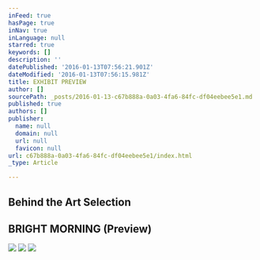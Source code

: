 ```yaml
---
inFeed: true
hasPage: true
inNav: true
inLanguage: null
starred: true
keywords: []
description: ''
datePublished: '2016-01-13T07:56:21.901Z'
dateModified: '2016-01-13T07:56:15.981Z'
title: EXHIBIT PREVIEW
author: []
sourcePath: _posts/2016-01-13-c67b888a-0a03-4fa6-84fc-df04eebee5e1.md
published: true
authors: []
publisher:
  name: null
  domain: null
  url: null
  favicon: null
url: c67b888a-0a03-4fa6-84fc-df04eebee5e1/index.html
_type: Article

---
```

## Behind the Art Selection

## **BRIGHT MORNING (Preview)**
![](https://the-grid-user-content.s3-us-west-2.amazonaws.com/a4bd95ea-7e29-4565-a3ca-6b722c0eef83.jpg)
![](https://the-grid-user-content.s3-us-west-2.amazonaws.com/136038cd-2df4-42b0-a1bd-bc87f34a65ba.jpg)
![](https://the-grid-user-content.s3-us-west-2.amazonaws.com/2689d54a-ce19-46f4-a0be-38706e07f587.jpg)